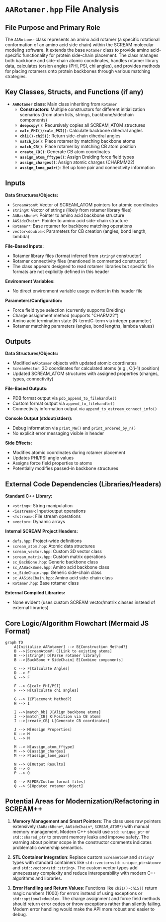 # `AARotamer.hpp` File Analysis

## File Purpose and Primary Role

The `AARotamer` class represents an amino acid rotamer (a specific rotational conformation of an amino acid side chain) within the SCREAM molecular modeling software. It extends the base `Rotamer` class to provide amino acid-specific functionality for protein side-chain placement. The class manages both backbone and side-chain atomic coordinates, handles rotamer library data, calculates torsion angles (PHI, PSI, chi angles), and provides methods for placing rotamers onto protein backbones through various matching strategies.

## Key Classes, Structs, and Functions (if any)

- **`AARotamer` class**: Main class inheriting from `Rotamer`
  - **Constructors**: Multiple constructors for different initialization scenarios (from atom lists, strings, backbone/sidechain components)
  - **`deepcopy()`**: Recursively copies all SCREAM_ATOM structures
  - **`calc_PHI()/calc_PSI()`**: Calculate backbone dihedral angles
  - **`chi1()-chi5()`**: Return side-chain dihedral angles
  - **`match_bb()`**: Place rotamer by matching backbone atoms
  - **`match_CB()`**: Place rotamer by matching CB atom position
  - **`create_CB()`**: Generate CB atom coordinates
  - **`assign_atom_fftype()`**: Assign Dreiding force field types
  - **`assign_charges()`**: Assign atomic charges (CHARMM22)
  - **`assign_lone_pair()`**: Set up lone pair and connectivity information

## Inputs

**Data Structures/Objects:**

- `ScreamAtomV`: Vector of SCREAM_ATOM pointers for atomic coordinates
- `stringV`: Vector of strings (likely from rotamer library files)
- `AABackBone*`: Pointer to amino acid backbone structure
- `AASideChain*`: Pointer to amino acid side-chain structure
- `Rotamer*`: Base rotamer for backbone matching operations
- `vector<double>`: Parameters for CB creation (angles, bond length, lambda)

**File-Based Inputs:**

- Rotamer library files (format inferred from `stringV` constructor)
- Rotamer connectivity files (mentioned in commented constructor)
- The class appears designed to read rotamer libraries but specific file formats are not explicitly defined in this header

**Environment Variables:**

- No direct environment variable usage evident in this header file

**Parameters/Configuration:**

- Force field type selection (currently supports Dreiding)
- Charge assignment method (supports "CHARM22")
- Amino acid termination state (N-term/C-term via integer parameter)
- Rotamer matching parameters (angles, bond lengths, lambda values)

## Outputs

**Data Structures/Objects:**

- Modified `AARotamer` objects with updated atomic coordinates
- `ScreamVector`: 3D coordinates for calculated atoms (e.g., C(i-1) position)
- Updated SCREAM_ATOM structures with assigned properties (charges, types, connectivity)

**File-Based Outputs:**

- PDB format output via `pdb_append_to_filehandle()`
- Custom format output via `append_to_filehandle()`
- Connectivity information output via `append_to_ostream_connect_info()`

**Console Output (stdout/stderr):**

- Debug information via `print_Me()` and `print_ordered_by_n()`
- No explicit error messaging visible in header

**Side Effects:**

- Modifies atomic coordinates during rotamer placement
- Updates PHI/PSI angle values
- Assigns force field properties to atoms
- Potentially modifies passed-in backbone structures

## External Code Dependencies (Libraries/Headers)

**Standard C++ Library:**

- `<string>`: String manipulation
- `<iostream>`: Input/output operations
- `<fstream>`: File stream operations
- `<vector>`: Dynamic arrays

**Internal SCREAM Project Headers:**

- `defs.hpp`: Project-wide definitions
- `scream_atom.hpp`: Atomic data structures
- `scream_vector.hpp`: Custom 3D vector class
- `scream_matrix.hpp`: Custom matrix operations
- `sc_BackBone.hpp`: Generic backbone class
- `sc_AABackBone.hpp`: Amino acid backbone class
- `sc_SideChain.hpp`: Generic side-chain class
- `sc_AASideChain.hpp`: Amino acid side-chain class
- `Rotamer.hpp`: Base rotamer class

**External Compiled Libraries:**

- None evident (uses custom SCREAM vector/matrix classes instead of external libraries)

## Core Logic/Algorithm Flowchart (Mermaid JS Format)

```mermaid
graph TD
    A[Initialize AARotamer] --> B{Construction Method?}
    B -->|ScreamAtomV| C[Link to existing atoms]
    B -->|stringV| D[Parse rotamer library]
    B -->|BackBone + SideChain| E[Combine components]

    C --> F[Calculate Angles]
    D --> F
    E --> F

    F --> G[calc_PHI/PSI]
    F --> H[Calculate chi angles]

    G --> I{Placement Method?}
    H --> I

    I -->|match_bb| J[Align backbone atoms]
    I -->|match_CB| K[Position via CB atom]
    I -->|create_CB| L[Generate CB coordinates]

    J --> M[Assign Properties]
    K --> M
    L --> M

    M --> N[assign_atom_fftype]
    M --> O[assign_charges]
    M --> P[assign_lone_pair]

    N --> Q[Output Results]
    O --> Q
    P --> Q

    Q --> R[PDB/Custom format files]
    Q --> S[Updated rotamer object]
```

## Potential Areas for Modernization/Refactoring in SCREAM++

1. **Memory Management and Smart Pointers**: The class uses raw pointers extensively (`AABackBone*`, `AASideChain*`, `SCREAM_ATOM*`) with manual memory management. Modern C++ should use `std::unique_ptr` or `std::shared_ptr` to prevent memory leaks and improve safety. The warning about pointer scope in the constructor comments indicates problematic ownership semantics.

2. **STL Container Integration**: Replace custom `ScreamAtomV` and `stringV` types with standard containers like `std::vector<std::unique_ptr<Atom>>` and `std::vector<std::string>`. The custom vector types add unnecessary complexity and reduce interoperability with modern C++ algorithms and libraries.

3. **Error Handling and Return Values**: Functions like `chi1()-chi5()` return magic numbers (1000) for errors instead of using exceptions or `std::optional<double>`. The charge assignment and force field methods should return error codes or throw exceptions rather than silently failing. Modern error handling would make the API more robust and easier to debug.
